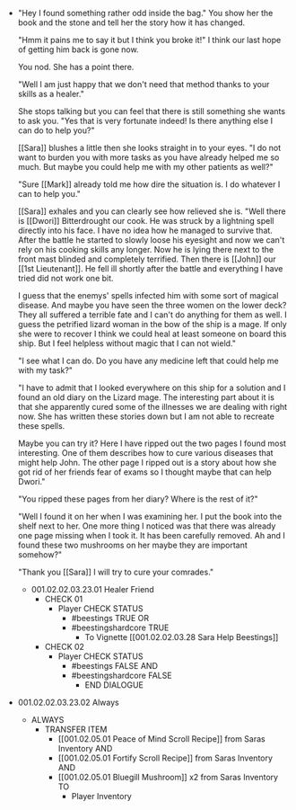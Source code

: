 - "Hey I found something rather odd inside the bag." You show her the book and the stone and tell her the story how it has changed.
  
  "Hmm it pains me to say it but I think you broke it!" I think our last hope of getting him back is gone now.
  
  You nod. She has a point there.
  
  "Well I am just happy that we don't need that method thanks to your skills as a healer."
  
  She stops talking but you can feel that there is still something she wants to ask you. "Yes that is very fortunate indeed! Is there anything else I can do to help you?"
  
  [[Sara]] blushes a little then she looks straight in to your eyes. "I do not want to burden you with more tasks as you have already helped me so much. But maybe you could help me with my other patients as well?"
  
  "Sure [[Mark]] already told me how dire the situation is. I do whatever I can to help you."
  
  [[Sara]] exhales and you can clearly see how relieved she is. "Well there is [[Dwori]] Bitterdrought our cook. He was struck by a lightning spell directly into his face. I have no idea how he managed to survive that. After the battle he started to slowly loose his eyesight and now we can't rely on his cooking skills any longer. Now he is lying there next to the front mast blinded and completely terrified. Then there is [[John]] our [[1st Lieutenant]]. He fell ill shortly after the battle and everything I have tried did not work one bit. 
  
  I guess that the enemys' spells infected him with some sort of magical disease. And maybe you have seen the three women on the lower deck? They all suffered a terrible fate and I can't do anything for them as well. I guess the petrified lizard woman in the bow of the ship is a mage. If only she were to recover I think we could heal at least someone on board this ship. But I feel helpless without magic that I can not wield."
  
  "I see what I can do. Do you have any medicine left that could help me with my task?"
  
  "I have to admit that I looked everywhere on this ship for a solution and I found an old diary on the Lizard mage. The interesting part about it is that she apparently cured some of the illnesses we are dealing with right now. She has written these stories down but I am not able to recreate these spells. 
  
  Maybe you can try it? Here I have ripped out the two pages I found most interesting. One of them describes how to cure various diseases that might help John. The other page I ripped out is a story about how she got rid of her friends fear of exams so I thought maybe that can help Dwori."
  
  "You ripped these pages from her diary? Where is the rest of it?"
  
  "Well I found it on her when I was examining her. I put the book into the shelf next to her. One more thing I noticed was that there was already one page missing when I took it. It has been carefully removed. Ah and I found these two mushrooms on her maybe they are important somehow?"
  
  "Thank you [[Sara]] I will try to cure your comrades."
	- 001.02.02.03.23.01 Healer Friend
		- CHECK 01
			- Player CHECK STATUS
				- #beestings TRUE OR
				- #beestingshardcore TRUE
					- To Vignette [[001.02.02.03.28 Sara Help Beestings]]
		- CHECK 02
			- Player CHECK STATUS
				- #beestings FALSE AND
				- #beestingshardcore FALSE
					- END DIALOGUE
- 001.02.02.03.23.02 Always
	- ALWAYS
		- TRANSFER ITEM
			- [[001.02.05.01 Peace of Mind Scroll Recipe]] from Saras Inventory AND
			- [[001.02.05.01 Fortify Scroll Recipe]] from Saras Inventory AND
			- [[001.02.05.01 Bluegill Mushroom]] x2 from Saras Inventory TO
				- Player Inventory